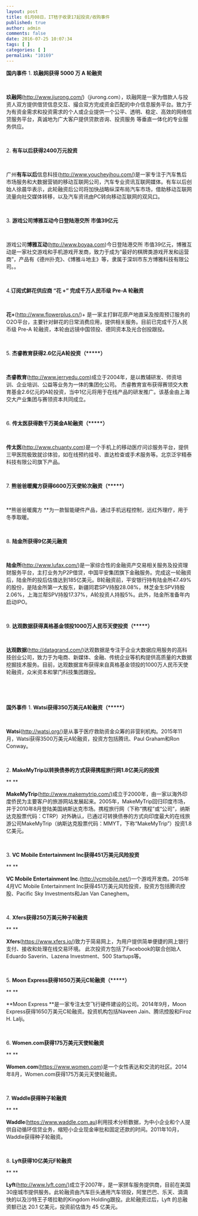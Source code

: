 ```yaml
---
layout: post
title: 01月08日，IT桔子收录17起投资/收购事件
published: true
author: admin
comments: false
date: 2016-07-25 10:07:34
tags: [ ]
categories: [ ]
permalink: "10169"
---
```

**国内事件**      1. **玖融网获得 5000 万 A 轮融资** 

&nbsp;

**玖融网**(http://www.jiurong.com/)（jiurong.com），玖融网是一家为借款人与投资人双方提供借贷信息交互、撮合双方完成资金匹配的中介信息服务平台。致力于为有资金需求和投资需求的个人或企业提供一个公平、透明、稳定、高效的网络信贷服务平台，真诚地为广大客户提供贷款咨询、投资服务 等垂直一体化的专业服务供应。

&nbsp;

2. **有车以后获得2400万元投资**

&nbsp;

广州**有车以后**信息科技(http://www.youcheyihou.com/)是一家专注于汽车售后市场服务和大数据营销的移动互联网公司，汽车专业资讯互联网媒体。有车以后创始人徐晨华表示，此轮融资后公司将加快战略纵深布局汽车市场，借助移动互联网流量向社交媒体转移，以及汽车资讯由PC转向移动互联网的双风口。

&nbsp;

3. **游戏公司博雅互动今日登陆港交所 市值39亿元**

&nbsp;

游戏公司**博雅互动**(http://www.boyaa.com)今日登陆港交所 市值39亿元，博雅互动是一家社交游戏和手机游戏开发商，致力于成为“最好的棋牌类游戏开发和运营商”，产品有《德州扑克》、《博雅斗地主》等，隶属于深圳市东方博雅科技有限公司。。

&nbsp;

4.**订阅式鲜花供应商 “花 +” 完成千万人民币级 Pre-A 轮融资**

&nbsp;

**花+**(http://www.flowerplus.cn/)+ 是一家主打鲜花原产地直采及按周预订服务的O2O平台，主要针对鲜花的日常消费应用，提供相关服务。目前已完成千万人民币级 Pre-A 轮融资，本轮由远镜中国领投、德同资本及光合创投跟投。

&nbsp;

5. **杰睿教育获得2.6亿元A轮投资（\*****）**

&nbsp;

**杰睿教育**(http://www.jerryedu.com)成立于2004年，是以教辅研发、师资培训、企业培训、公益等业务为一体的集团化公司。 杰睿教育宣布获得赛领交大教育基金2.6亿元的A轮投资，当中1亿元将用于在线产品的研发推广。该基金由上海交大产业集团与赛领资本共同成立。

&nbsp;

6. **传太医获得数千万美金A轮融资（\*****）**

&nbsp;

**传太医**(http://www.chuanty.com)是一个手机上的移动医疗问诊服务平台，提供三甲医院极致就诊体验，如在线预约挂号、直达检查或手术服务等。北京泛宇精泰科技有限公司旗下产品。

&nbsp;

7. **熊爸爸暖魔方获得6600万天使轮次融资（\*****）**

&nbsp;

**熊爸爸暖魔方 **为一款智能硬件产品，通过手机远程控制，远红外理疗，用于冬季取暖。

&nbsp;

8. **陆金所获得9亿美元融资**

&nbsp;

**陆金所**(http://www.lufax.com/)是一家综合性的金融资产交易相关服务及投资理财服务平台，主打业务为P2P借贷，中国平安集团旗下金融服务。完成这一轮融资后，陆金所的投后估值达到185亿美元。B轮融资前，平安银行持有陆金所47.49%的股份，是陆金所第一大股东，新疆同君SPV持股28.08%，林芝金生SPV持股2.06%，上海兰帮SPV持股17.37%，A轮投资人持股5%。此外，陆金所准备年内启动IPO。

&nbsp;

9. **达观数据获得真格基金领投1000万人民币天使投资（\*****）**

&nbsp;

**达观数据**(http://datagrand.com/)达观数据是专注于企业大数据应用服务的高科技创业公司，致力于为电商、新媒体、金融、传统企业等机构提供高质量的大数据挖掘技术服务。目前，达观数据宣布获得来自真格基金领投的1000万人民币天使轮融资，众米资本和掌门科技集团跟投。

&nbsp;

&nbsp;

**国外事件**      1. **Watsi获得350万美元A轮融资（\*****）** 

&nbsp;

**Watsi**(http://watsi.org/)是从事于医疗救助资金众筹的非营利机构。2015年11月，Watsi获得3500万美元A轮融资，投资方包括腾讯、Paul Graham和Ron Conway。

&nbsp;

2. **MakeMyTrip以转换债券的方式获得携程旅行网1.8亿美元的投资**

** **

**MakeMyTrip**(http://www.makemytrip.com/)成立于2000年，由一家以海外印度侨民为主要客户的旅游网站发展起来。2005年，MakeMyTrip回归印度市场，并于2010年8月登陆美国纳斯达克市场。携程旅行网（下称“携程”或“公司”，纳斯达克股票代码：CTRP）对外确认，已通过可转换债券的方式向印度最大的在线旅游公司MakeMyTrip（纳斯达克股票代码：MMYT，下称“MakeMyTrip”）投资1.8亿美元。

&nbsp;

3. **VC Mobile Entertainment Inc获得451万美元风险投资**

** **

**VC Mobile Entertainment Inc**.(http://vcmobile.net/)一个游戏开发商。2015年4月VC Mobile Entertainment Inc获得451万美元风险投资，投资方包括腾讯控股、Pacific Sky Investments和Jan Van Caneghem。

&nbsp;

4. **Xfers获得250万美元种子轮融资**

** **

**Xfers**(https://www.xfers.io/)致力于简易网上，为用户提供简单便捷的网上银行支付、接收和处理在线交易环境。 此次投资方包括了Facebook的联合创始人 Eduardo Saverin、Lazena Investment、500 Startups等。

&nbsp;

5. **Moon Express获得1650万美元C轮融资（\*****）**

** **

**Moon Express **是一家专注太空飞行硬件建设的公司。2014年9月，Moon Express获得1650万美元C轮融资。投资机构包括Naveen Jain、腾讯控股和Firoz H. Lalji。

&nbsp;

6. **Women.com获得175万美元天使轮融资**

** **

**Women.com**(https://www.women.com)是一个女性表达和交流的社区。2014年8月，Women.com获得175万美元天使轮融资。

&nbsp;

7. **Waddle获得种子轮融资**

** **

**Waddle**(https://www.waddle.com.au)利用技术分析数据，为中小企业和个人提供自动循环信贷业务，缩短小企业现金审批和固定还款的时间。2011年10月，Waddle获得种子轮融资。

&nbsp;

8. **Lyft获得10亿美元F轮融资**

** **

**Lyft**(http://www.lyft.com/)成立于2007年，是一家拼车服务提供商，目前在美国30座城市提供服务。此轮融资由汽车巨头通用汽车领投，阿里巴巴、乐天、滴滴快的以及沙特王子塔拉勒的Kingdom Holding跟投。此轮融资过后，Lyft 的总融资额已达 20.1 亿美元，投资前估值为 45 亿美元。   